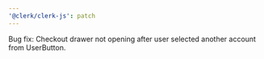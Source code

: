 ```yaml
---
'@clerk/clerk-js': patch
---
```


Bug fix: Checkout drawer not opening after user selected another account from UserButton.

